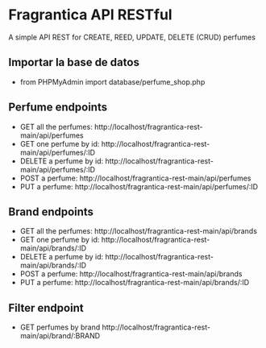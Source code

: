 # Fragrantica API RESTful
A simple API REST for CREATE, REED, UPDATE, DELETE (CRUD) perfumes

## Importar la base de datos
- from PHPMyAdmin import database/perfume_shop.php


## Perfume endpoints
- GET all the perfumes: http://localhost/fragrantica-rest-main/api/perfumes
- GET one perfume by id: http://localhost/fragrantica-rest-main/api/perfumes/:ID
- DELETE a perfume by id: http://localhost/fragrantica-rest-main/api/perfumes/:ID
- POST a perfume: http://localhost/fragrantica-rest-main/api/perfumes
- PUT a perfume: http://localhost/fragrantica-rest-main/api/perfumes/:ID

## Brand endpoints
- GET all the perfumes: http://localhost/fragrantica-rest-main/api/brands
- GET one perfume by id: http://localhost/fragrantica-rest-main/api/brands/:ID
- DELETE a perfume by id: http://localhost/fragrantica-rest-main/api/brands/:ID
- POST a perfume: http://localhost/fragrantica-rest-main/api/brands
- PUT a perfume: http://localhost/fragrantica-rest-main/api/brands/:ID

## Filter endpoint
- GET perfumes by brand http://localhost/fragrantica-rest-main/api/brand/:BRAND